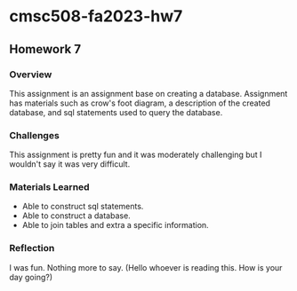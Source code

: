# cmsc508-fa2023-hw7
## Homework 7
### Overview
This assignment is an assignment base on creating a database. Assignment has materials such as crow's foot diagram, a description of the created database, and sql statements used to query the database.
### Challenges
This assignment is pretty fun and it was moderately challenging but I wouldn't say it was very difficult.
### Materials Learned
- Able to construct sql statements.
- Able to construct a database.
- Able to join tables and extra a specific information.
### Reflection
I was fun. Nothing more to say.
(Hello whoever is reading this. How is your day going?)

